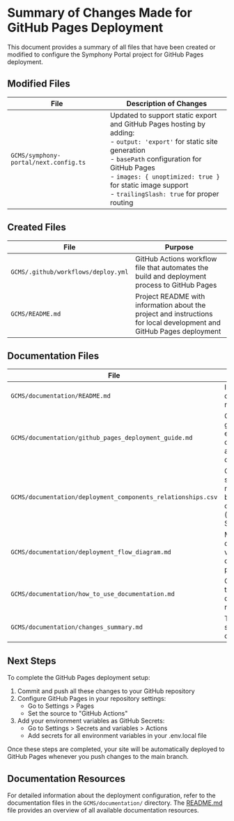 # Summary of Changes Made for GitHub Pages Deployment

This document provides a summary of all files that have been created or modified to configure the Symphony Portal project for GitHub Pages deployment.

## Modified Files

| File | Description of Changes |
|------|------------------------|
| `GCMS/symphony-portal/next.config.ts` | Updated to support static export and GitHub Pages hosting by adding: <br>- `output: 'export'` for static site generation<br>- `basePath` configuration for GitHub Pages<br>- `images: { unoptimized: true }` for static image support<br>- `trailingSlash: true` for proper routing |

## Created Files

| File | Purpose |
|------|---------|
| `GCMS/.github/workflows/deploy.yml` | GitHub Actions workflow file that automates the build and deployment process to GitHub Pages |
| `GCMS/README.md` | Project README with information about the project and instructions for local development and GitHub Pages deployment |

## Documentation Files

| File | Purpose |
|------|---------|
| `GCMS/documentation/README.md` | Index file for all documentation resources |
| `GCMS/documentation/github_pages_deployment_guide.md` | Comprehensive guide explaining all components and configurations |
| `GCMS/documentation/deployment_components_relationships.csv` | CSV file showing relationships between components (for Google Sheets) |
| `GCMS/documentation/deployment_flow_diagram.md` | Mermaid diagrams visualizing the deployment process |
| `GCMS/documentation/how_to_use_documentation.md` | Guide on how to use the documentation resources |
| `GCMS/documentation/changes_summary.md` | This file - summary of all changes made |

## Next Steps

To complete the GitHub Pages deployment setup:

1. Commit and push all these changes to your GitHub repository
2. Configure GitHub Pages in your repository settings:
   - Go to Settings > Pages
   - Set the source to "GitHub Actions"
3. Add your environment variables as GitHub Secrets:
   - Go to Settings > Secrets and variables > Actions
   - Add secrets for all environment variables in your .env.local file

Once these steps are completed, your site will be automatically deployed to GitHub Pages whenever you push changes to the main branch.

## Documentation Resources

For detailed information about the deployment configuration, refer to the documentation files in the `GCMS/documentation/` directory. The [README.md](./README.md) file provides an overview of all available documentation resources.
